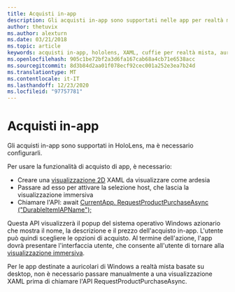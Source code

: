 ```yaml
---
title: Acquisti in-app
description: Gli acquisti in-app sono supportati nelle app per realtà mista, ma è necessario configurarli.
author: thetuvix
ms.author: alexturn
ms.date: 03/21/2018
ms.topic: article
keywords: acquisti in-app, hololens, XAML, cuffie per realtà mista, auricolare di realtà mista di Windows, auricolare della realtà virtuale
ms.openlocfilehash: 905c1be72bf2a3d6fa167cab68a4cb71e6538acc
ms.sourcegitcommit: 8d3b84d2aa01f078ecf92cec001a252e3ea7b24d
ms.translationtype: MT
ms.contentlocale: it-IT
ms.lasthandoff: 12/23/2020
ms.locfileid: "97757781"
---
```

# <a name="in-app-purchases"></a>Acquisti in-app

Gli acquisti in-app sono supportati in HoloLens, ma è necessario configurarli.

Per usare la funzionalità di acquisto di app, è necessario:
* Creare una [visualizzazione 2D](../design/app-views.md) XAML da visualizzare come ardesia
* Passare ad esso per attivare la selezione host, che lascia la visualizzazione immersiva
* Chiamare l'API: await [CurrentApp. RequestProductPurchaseAsync ("DurableItemIAPName");](https://docs.microsoft.com/uwp/api/windows.applicationmodel.store.currentapp#Windows_ApplicationModel_Store_CurrentApp_RequestProductPurchaseAsync_System_String_)

Questa API visualizzerà il popup del sistema operativo Windows azionario che mostra il nome, la descrizione e il prezzo dell'acquisto in-app. L'utente può quindi scegliere le opzioni di acquisto. Al termine dell'azione, l'app dovrà presentare l'interfaccia utente, che consente all'utente di tornare alla [visualizzazione immersiva](../design/app-views.md).

Per le app destinate a auricolari di Windows a realtà mista basate su desktop, non è necessario passare manualmente a una visualizzazione XAML prima di chiamare l'API RequestProductPurchaseAsync.
